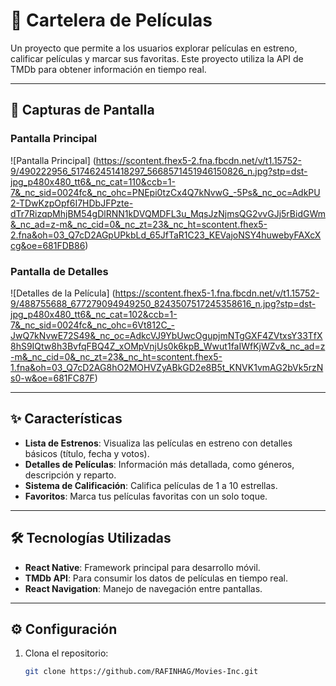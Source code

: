 # 🎥 Cartelera de Películas

Un proyecto que permite a los usuarios explorar películas en estreno, calificar películas y marcar sus favoritas. Este proyecto utiliza la API de TMDb para obtener información en tiempo real.

---

## 🚀 **Capturas de Pantalla**
### Pantalla Principal
![Pantalla Principal] (https://scontent.fhex5-2.fna.fbcdn.net/v/t1.15752-9/490222956_517462451418297_5668571451946150826_n.jpg?stp=dst-jpg_p480x480_tt6&_nc_cat=110&ccb=1-7&_nc_sid=0024fc&_nc_ohc=PNEpi0tzCx4Q7kNvwG_-5Ps&_nc_oc=AdkPU2-TDwKzpOpf6I7HDbJFPzte-dTr7RizqpMhjBM54gDlRNN1kDVQMDFL3u_MqsJzNjmsQG2vvGJj5rBidGWm&_nc_ad=z-m&_nc_cid=0&_nc_zt=23&_nc_ht=scontent.fhex5-2.fna&oh=03_Q7cD2AGpUPkbLd_65JfTaR1C23_KEVajoNSY4huwebyFAXcXcg&oe=681FDB86)

### Pantalla de Detalles
![Detalles de la Película] (https://scontent.fhex5-1.fna.fbcdn.net/v/t1.15752-9/488755688_677279094949250_8243507517245358616_n.jpg?stp=dst-jpg_p480x480_tt6&_nc_cat=102&ccb=1-7&_nc_sid=0024fc&_nc_ohc=6Vt812C_-JwQ7kNvwE72S49&_nc_oc=AdkcVJ9YbUwcOgupjmNTgGXF4ZVtxsY33TfX8hS9IQtw8h3BvfqFBQ4Z_xOMpVnjUs0k6kpB_Wwut1faIWfKjWZv&_nc_ad=z-m&_nc_cid=0&_nc_zt=23&_nc_ht=scontent.fhex5-1.fna&oh=03_Q7cD2AG8hO2MOHVZyABkGD2e8B5t_KNVK1vmAG2bVk5rzNs0-w&oe=681FC87F) 


---

## ✨ **Características**
- **Lista de Estrenos**: Visualiza las películas en estreno con detalles básicos (título, fecha y votos).
- **Detalles de Películas**: Información más detallada, como géneros, descripción y reparto.
- **Sistema de Calificación**: Califica películas de 1 a 10 estrellas.
- **Favoritos**: Marca tus películas favoritas con un solo toque.

---

## 🛠️ **Tecnologías Utilizadas**
- **React Native**: Framework principal para desarrollo móvil.
- **TMDb API**: Para consumir los datos de películas en tiempo real.
- **React Navigation**: Manejo de navegación entre pantallas.

---

## ⚙️ **Configuración**
1. Clona el repositorio:
   ```bash
   git clone https://github.com/RAFINHAG/Movies-Inc.git
